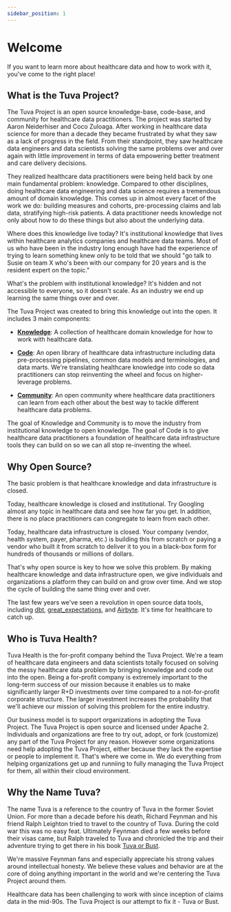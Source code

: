 ```yaml
---
sidebar_position: 1
---
```


# Welcome

If you want to learn more about healthcare data and how to work with it, you've come to the right place!

## What is the Tuva Project?

The Tuva Project is an open source knowledge-base, code-base, and community for healthcare data practitioners.  The project was started by Aaron Neiderhiser and Coco Zuloaga.  After working in healthcare data science for more than a decade they became frustrated by what they saw as a lack of progress in the field.  From their standpoint, they saw healthcare data engineers and data scientists solving the same problems over and over again with little improvement in terms of data empowering better treatment and care delivery decisions.  

They realized healthcare data practitioners were being held back by one main fundamental problem: knowledge.  Compared to other disciplines, doing healthcare data engineering and data science requires a tremendous amount of domain knowledge.  This comes up in almost every facet of the work we do: building measures and cohorts, pre-processing claims and lab data, stratifying high-risk patients.  A data practitioner needs knowledge not only about how to do these things but also about the underlying data.  

Where does this knowledge live today?  It's institutional knowledge that lives within healthcare analytics companies and healthcare data teams.  Most of us who have been in the industry long enough have had the experience of trying to learn something knew only to be told that we should "go talk to Susie on team X who's been with our company for 20 years and is the resident expert on the topic."

What's the problem with institutional knowledge?  It's hidden and not accessible to everyone, so it doesn't scale.  As an industry we end up learning the same things over and over.

The Tuva Project was created to bring this knowledge out into the open.  It includes 3 main components:

- [**Knowledge**](https://thetuvaproject.com/docs/intro): A collection of healthcare domain knowledge for how to work with healthcare data.

- [**Code**](https://github.com/tuva-health): An open library of healthcare data infrastructure including data pre-processing pipelines, common data models and terminologies, and data marts.  We're translating healthcare knowledge into code so data practitioners can stop reinventing the wheel and focus on higher-leverage problems.

- [**Community**](https://join.slack.com/t/thetuvaproject/shared_invite/zt-16iz61187-G522Mc2WGA2mHF57e0il0Q): An open community where healthcare data practitioners can learn from each other about the best way to tackle different healthcare data problems.

The goal of Knowledge and Community is to move the industry from institutional knowledge to open knowledge.  The goal of Code is to give healthcare data practitioners a foundation of healthcare data infrastructure tools they can build on so we can all stop re-inventing the wheel.

## Why Open Source?

The basic problem is that healthcare knowledge and data infrastructure is closed.

Today, healthcare knowledge is closed and institutional.  Try Googling almost any topic in healthcare data and see how far you get.  In addition, there is no place practitioners can congregate to learn from each other.  

Today, healthcare data infrastructure is closed.  Your company (vendor, health system, payer, pharma, etc.) is building this from scratch or paying a vendor who built it from scratch to deliver it to you in a black-box form for hundreds of thousands or millions of dollars.  

That's why open source is key to how we solve this problem.  By making healthcare knowledge and data infrastructure open, we give individuals and organizations a platform they can build on and grow over time.  And we stop the cycle of building the same thing over and over.

The last few years we've seen a revolution in open source data tools, including [dbt](https://www.getdbt.com/), [great_expectations](https://greatexpectations.io/), and [Airbyte](https://airbyte.com/).  It's time for healthcare to catch up.

## Who is Tuva Health?

Tuva Health is the for-profit company behind the Tuva Project.  We're a team of healthcare data engineers and data scientists totally focused on solving the messy healthcare data problem by bringing knowledge and code out into the open.  Being a for-profit company is extremely important to the long-term success of our mission because it enables us to make significantly larger R+D investments over time compared to a not-for-profit corporate structure.  The larger investment increases the probability that we'll achieve our mission of solving this problem for the entire industry.

Our business model is to support organizations in adopting the Tuva Project.  The Tuva Project is open source and licensed under Apache 2.  Individuals and organizations are free to try out, adopt, or fork (customize) any part of the Tuva Project for any reason.  However some organizations need help adopting the Tuva Project, either because they lack the expertise or people to implement it.  That's where we come in.  We do everything from helping organizations get up and runniing to fully managing the Tuva Project for them, all within their cloud environment.

## Why the Name Tuva?

The name Tuva is a reference to the country of Tuva in the former Soviet Union.  For more than a decade before his death, Richard Feynman and his friend Ralph Leighton tried to travel to the country of Tuva.  During the cold war this was no easy feat.  Ultimately Feynman died a few weeks before their visas came, but Ralph traveled to Tuva and chronicled the trip and their adventure trying to get there in his book [Tuva or Bust](https://www.amazon.com/Tuva-Bust-Richard-Feynmans-Journey/dp/0393320693).

We're massive Feynman fans and especially appreciate his strong values around intellectual honesty.  We believe these values and behavior are at the core of doing anything important in the world and we're centering the Tuva Project around them.  

Healthcare data has been challenging to work with since inception of claims data in the mid-90s.  The Tuva Project is our attempt to fix it - Tuva or Bust.